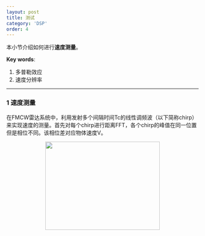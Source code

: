 ```yaml
---
layout: post
title: 测试
category: 'DSP'
order: 4
---
```


本小节介绍如何进行**速度测量**。

**Key words**:
1. 多普勒效应
2. 速度分辨率

- - -
### **1	速度测量**
在FMCW雷达系统中，利用发射多个间隔时间Tc的线性调频波（以下简称chirp）来实现速度的测量。首先对每个chirp进行距离FFT，各个chirp的峰值在同一位置但是相位不同。该相位差对应物体速度V。

<div align=center>
<img src="{{site.url}}/images/angle-1.png" width="300" height="231" div align=center />
</div>
